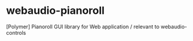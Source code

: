 # webaudio-pianoroll
[Polymer] Pianoroll GUI library for Web application / relevant to webaudio-controls
